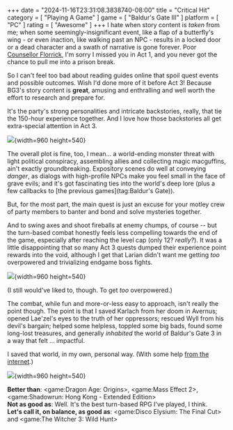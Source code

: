+++
date = "2024-11-16T23:31:08.3838740-08:00"
title = "Critical Hit"
category = [ "Playing A Game" ]
game = [ "Baldur's Gate III" ]
platform = [ "PC" ]
rating = [ "Awesome" ]
+++
I hate when story content is *taken* from me; when some seemingly-insignificant event, like a flap of a butterfly's wing - or even *in*action, like walking past an NPC - results in a locked door or a dead character and a swath of narrative is gone forever.  Poor [Counsellor Florrick](https://bg3.wiki/wiki/Florrick), I'm sorry I missed you in Act 1, and you never got the chance to pull me into a prison break.

So I can't feel too bad about reading guides online that spoil quest events and possible outcomes.  Wish I'd done more of it before Act 3!  Because BG3's story content is **great**, amusing and enthralling and well worth the effort to research and prepare for.

It's the party's strong personalities and intricate backstories, really, that tie the 150-hour experience together.  And I love how those backstories all get extra-special attention in Act 3.

![]($SiteBaseURL$baldurs-gate-3_revenge.jpg){width=960 height=540}

The overall plot is fine, too, I mean... a world-ending monster threat with light political conspiracy, assembling allies and collecting magic macguffins, ain't exactly groundbreaking.  Expository scenes do well at conveying *danger*, as dialogs with high-profile NPCs make you feel small in the face of grave evils; and it's got fascinating ties into the world's deep lore (plus a few callbacks to [the previous games](tag:Baldur's Gate)).

But, for the most part, the main quest is just an excuse for your motley crew of party members to banter and bond and solve mysteries together.

And to swing axes and shoot fireballs at enemy chumps, of course -- but the turn-based combat honestly feels less compelling towards the end of the game, especially after reaching the level cap (only 12? *really?*).  It was a little disappointing that so many Act 3 quests dumped their experience point rewards into the void, although I get that Larian didn't want me getting *too* overpowered and trivializing endgame boss fights.

![]($SiteBaseURL$baldurs-gate-3_one-piece.jpg){width=960 height=540}

(I still would've liked to, though.  To get *too* overpowered.)

The combat, while fun and more-or-less easy to approach, isn't really the point though.  The point is that I saved Karlach from her doom in Avernus; opened Lae'zel's eyes to the truth of her oppressors; rescued Wyll from his devil's bargain; helped some helpless, toppled some big bads, found some long-lost treasures, and generally *inhabited* the world of Baldur's Gate 3 in a way that felt ... impactful.

I saved that world, in my own, personal way.  (With some help [from the internet](https://bg3.wiki/).)

![]($SiteBaseURL$baldurs-gate-3_murder-the-right-people.jpg){width=960 height=540}

**Better than**: <game:Dragon Age: Origins>, <game:Mass Effect 2>, <game:Shadowrun: Hong Kong - Extended Edition>  
**Not as good as**: Well.  It's the best turn-based RPG I've played, I think.  
**Let's call it, on balance, as good as**: <game:Disco Elysium: The Final Cut> and <game:The Witcher 3: Wild Hunt>
